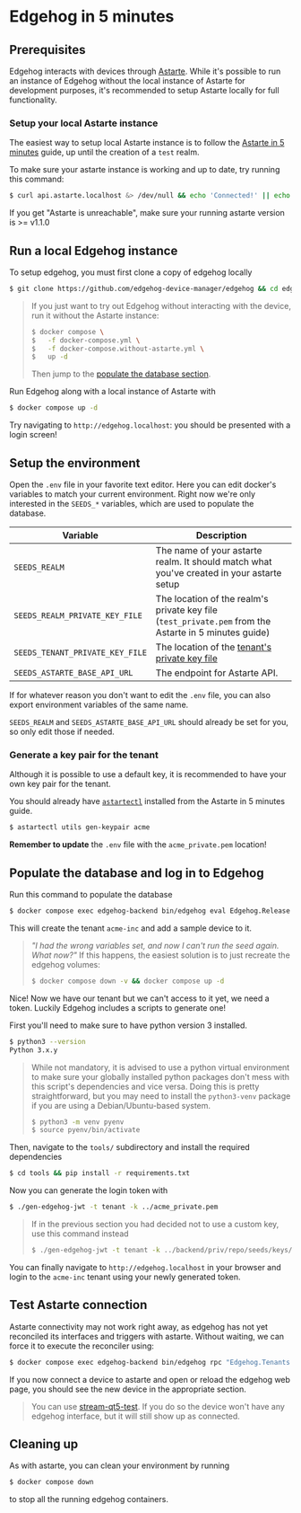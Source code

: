 <!---
  Copyright 2023-2024 SECO Mind Srl

  SPDX-License-Identifier: Apache-2.0
-->

# Edgehog in 5 minutes

## Prerequisites

Edgehog interacts with devices through [Astarte](https://github.com/astarte-platform/astarte).
While it's possible to run an instance of Edgehog without the local instance of Astarte for development purposes,
it's recommended to setup Astarte locally for full functionality.

### Setup your local Astarte instance

The easiest way to setup local Astarte instance is to follow the [Astarte in 5 minutes](https://docs.astarte-platform.org/astarte/latest/010-astarte_in_5_minutes.html) guide, up until the creation of a `test` realm.

To make sure your astarte instance is working and up to date, try running this command:

```sh
$ curl api.astarte.localhost &> /dev/null && echo 'Connected!' || echo 'Astarte is unreachable'
```

If you get "Astarte is unreachable", make sure your running astarte version is >= v1.1.0

## Run a local Edgehog instance

To setup edgehog, you must first clone a copy of edgehog locally

```sh
$ git clone https://github.com/edgehog-device-manager/edgehog && cd edgehog
```

> If you just want to try out Edgehog without interacting with the device, run it without the Astarte instance:
>
> ```sh
> $ docker compose \
> $   -f docker-compose.yml \
> $   -f docker-compose.without-astarte.yml \
> $   up -d
> ```
>
> Then jump to the [populate the database section](#populate-the-database-and-log-in-to-edgehog).

Run Edgehog along with a local instance of Astarte with

```sh
$ docker compose up -d
```

Try navigating to `http://edgehog.localhost`: you should be presented with a login screen!

## Setup the environment

Open the `.env` file in your favorite text editor.
Here you can edit docker's variables to match your current environment.
Right now we're only interested in the `SEEDS_*` variables, which are used to populate the database.

| Variable                        | Description                                                                                           |
| ------------------------------- | ----------------------------------------------------------------------------------------------------- |
| `SEEDS_REALM`                   | The name of your astarte realm. It should match what you've created in your astarte setup             |
| `SEEDS_REALM_PRIVATE_KEY_FILE`  | The location of the realm's private key file (`test_private.pem` from the Astarte in 5 minutes guide) |
| `SEEDS_TENANT_PRIVATE_KEY_FILE` | The location of the [tenant's private key file](#generate-a-key-pair-for-the-tenant)                  |
| `SEEDS_ASTARTE_BASE_API_URL`    | The endpoint for Astarte API.                                                                         |

If for whatever reason you don't want to edit the `.env` file, you can also export
environment variables of the same name.

`SEEDS_REALM` and `SEEDS_ASTARTE_BASE_API_URL` should already be set for you, so only edit those if
needed.

### Generate a key pair for the tenant

Although it is possible to use a default key, it is recommended to have your own key pair for the
tenant.

You should already have [`astartectl`](https://github.com/astarte-platform/astartectl#installation)
installed from the Astarte in 5 minutes guide.

```sh
$ astartectl utils gen-keypair acme
```

**Remember to update** the `.env` file with the `acme_private.pem` location!

## Populate the database and log in to Edgehog

Run this command to populate the database

```sh
$ docker compose exec edgehog-backend bin/edgehog eval Edgehog.Release.seed
```

This will create the tenant `acme-inc` and add a sample device to it.

> _"I had the wrong variables set, and now I can't run the seed again. What now?"_
> If this happens, the easiest solution is to just recreate the edgehog volumes:
>
> ```sh
> $ docker compose down -v && docker compose up -d
> ```

Nice! Now we have our tenant but we can't access to it yet, we need a token.
Luckily Edgehog includes a scripts to generate one!

First you'll need to make sure to have python version 3 installed.

```sh
$ python3 --version
Python 3.x.y
```

> While not mandatory, it is advised to use a python virtual environment to make sure your
> globally installed python packages don't mess with this script's dependencies and vice versa.
> Doing this is pretty straightforward, but you may need to install the `python3-venv` package if
> you are using a Debian/Ubuntu-based system.
>
> ```sh
> $ python3 -m venv pyenv
> $ source pyenv/bin/activate
> ```

Then, navigate to the `tools/` subdirectory and install the required dependencies

```sh
$ cd tools && pip install -r requirements.txt
```

Now you can generate the login token with

```sh
$ ./gen-edgehog-jwt -t tenant -k ../acme_private.pem
```

> If in the previous section you had decided not to use a custom key, use this command instead
>
> ```sh
> $ ./gen-edgehog-jwt -t tenant -k ../backend/priv/repo/seeds/keys/tenant_private.pem
> ```

You can finally navigate to `http://edgehog.localhost` in your browser and login to the
`acme-inc` tenant using your newly generated token.

## Test Astarte connection

Astarte connectivity may not work right away, as edgehog has not yet reconciled
its interfaces and triggers with astarte. Without waiting, we can force it to execute
the reconciler using:

```sh
$ docker compose exec edgehog-backend bin/edgehog rpc "Edgehog.Tenants.Tenant |> Ash.read!() |> Enum.each(&Edgehog.Tenants.reconcile_tenant/1)"
```

If you now connect a device to astarte and open or reload the edgehog web page,
you should see the new device in the appropriate section.

> You can use [stream-qt5-test](https://docs.astarte-platform.org/astarte/latest/010-astarte_in_5_minutes.html#stream-data).
> If you do so the device won't have any edgehog interface, but it will still show up as connected.

## Cleaning up

As with astarte, you can clean your environment by running

```sh
$ docker compose down
```

to stop all the running edgehog containers.
